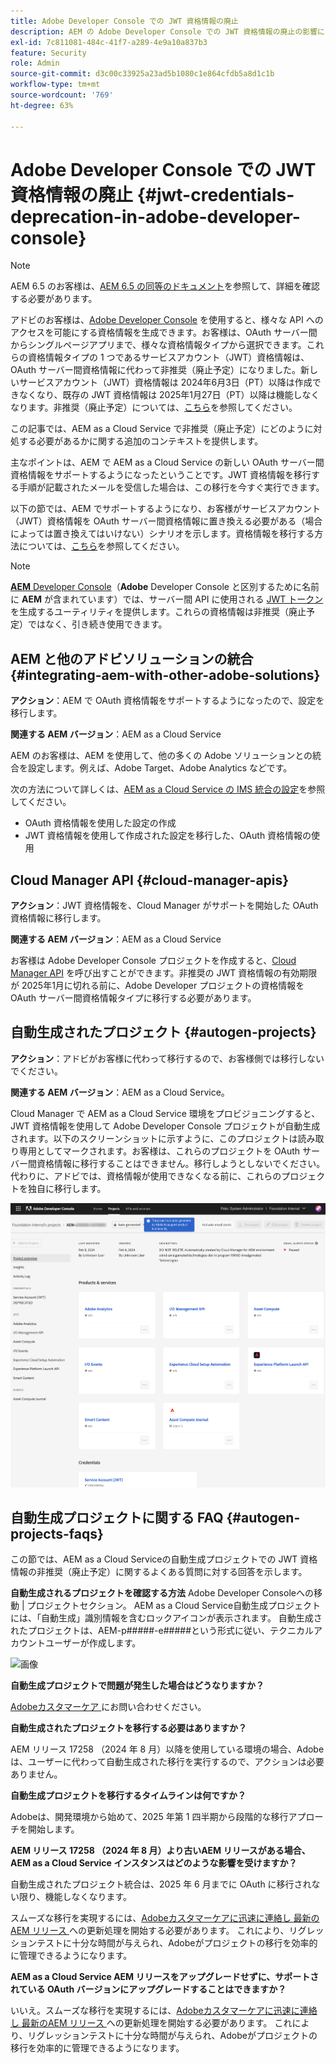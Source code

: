 ```yaml
---
title: Adobe Developer Console での JWT 資格情報の廃止
description: AEM の Adobe Developer Console での JWT 資格情報の廃止の影響について説明します。
exl-id: 7c811081-484c-41f7-a289-4e9a10a837b3
feature: Security
role: Admin
source-git-commit: d3c00c33925a23ad5b1080c1e864cfdb5a8d1c1b
workflow-type: tm+mt
source-wordcount: '769'
ht-degree: 63%

---
```


# Adobe Developer Console での JWT 資格情報の廃止 {#jwt-credentials-deprecation-in-adobe-developer-console}

>[!NOTE]
>
>AEM 6.5 のお客様は、[AEM 6.5 の同等のドキュメント](https://experienceleague.adobe.com/ja/docs/experience-manager-65/content/security/jwt-credentials-deprecation-in-adobe-developer-console)を参照して、詳細を確認する必要があります。

アドビのお客様は、[Adobe Developer Console](https://developer.adobe.com/console) を使用すると、様々な API へのアクセスを可能にする資格情報を生成できます。お客様は、OAuth サーバー間からシングルページアプリまで、様々な資格情報タイプから選択できます。これらの資格情報タイプの 1 つであるサービスアカウント（JWT）資格情報は、OAuth サーバー間資格情報に代わって非推奨（廃止予定）になりました。新しいサービスアカウント（JWT）資格情報は 2024年6月3日（PT）以降は作成できなくなり、既存の JWT 資格情報は 2025年1月27日（PT）以降は機能しなくなります。非推奨（廃止予定）については、[こちら](https://developer.adobe.com/developer-console/docs/guides/authentication/ServerToServerAuthentication/migration/)を参照してください。

この記事では、AEM as a Cloud Service で非推奨（廃止予定）にどのように対処する必要があるかに関する追加のコンテキストを提供します。

主なポイントは、AEM で AEM as a Cloud Service の新しい OAuth サーバー間資格情報をサポートするようになったということです。JWT 資格情報を移行する手順が記載されたメールを受信した場合は、この移行を今すぐ実行できます。

以下の節では、AEM でサポートするようになり、お客様がサービスアカウント（JWT）資格情報を OAuth サーバー間資格情報に置き換える必要がある（場合によっては置き換えてはいけない）シナリオを示します。資格情報を移行する方法については、[こちら](https://developer.adobe.com/developer-console/docs/guides/authentication/ServerToServerAuthentication/migration/#migration-overview)を参照してください。

>[!NOTE]
>
>[**AEM** Developer Console](/help/implementing/developing/introduction/development-guidelines.md#crxde-lite-and-developer-console)（**Adobe** Developer Console と区別するために名前に **AEM** が含まれています）では、サーバー間 API に使用される [JWT トークン](/help/implementing/developing/introduction/generating-access-tokens-for-server-side-apis.md)を生成するユーティリティを提供します。これらの資格情報は非推奨（廃止予定）ではなく、引き続き使用できます。

## AEM と他のアドビソリューションの統合 {#integrating-aem-with-other-adobe-solutions}

**アクション**：AEM で OAuth 資格情報をサポートするようになったので、設定を移行します。

**関連する AEM バージョン**：AEM as a Cloud Service

AEM のお客様は、AEM を使用して、他の多くの Adobe ソリューションとの統合を設定します。例えば、Adobe Target、Adobe Analytics などです。

次の方法について詳しくは、[AEM as a Cloud Service の IMS 統合の設定](/help/security/setting-up-ims-integrations-for-aem-as-a-cloud-service.md)を参照してください。

* OAuth 資格情報を使用した設定の作成
* JWT 資格情報を使用して作成された設定を移行した、OAuth 資格情報の使用

## Cloud Manager API {#cloud-manager-apis}

**アクション**：JWT 資格情報を、Cloud Manager がサポートを開始した OAuth 資格情報に移行します。

**関連する AEM バージョン**：AEM as a Cloud Service

お客様は Adobe Developer Console プロジェクトを作成すると、[Cloud Manager API](https://developer.adobe.com/experience-cloud/cloud-manager/guides/getting-started/create-api-integration/) を呼び出すことができます。非推奨の JWT 資格情報の有効期限が 2025年1月に切れる前に、Adobe Developer プロジェクトの資格情報を OAuth サーバー間資格情報タイプに移行する必要があります。

## 自動生成されたプロジェクト {#autogen-projects}

**アクション**：アドビがお客様に代わって移行するので、お客様側では移行しないでください。

**関連する AEM バージョン**：AEM as a Cloud Service。

Cloud Manager で AEM as a Cloud Service 環境をプロビジョニングすると、JWT 資格情報を使用して Adobe Developer Console プロジェクトが自動生成されます。以下のスクリーンショットに示すように、このプロジェクトは読み取り専用としてマークされます。お客様は、これらのプロジェクトを OAuth サーバー間資格情報に移行することはできません。移行しようとしないでください。代わりに、アドビでは、資格情報が使用できなくなる前に、これらのプロジェクトを独自に移行します。

![自動生成されたプロジェクト](/help/security/assets/jwt-deprecation-autogen-projects.png)

## 自動生成プロジェクトに関する FAQ {#autogen-projects-faqs}

この節では、AEM as a Cloud Serviceの自動生成プロジェクトでの JWT 資格情報の非推奨（廃止予定）に関するよくある質問に対する回答を示します。

**自動生成されるプロジェクトを確認する方法**
Adobe Developer Consoleへの移動 | プロジェクトセクション。  AEM as a Cloud Service自動生成プロジェクトには、「自動生成」識別情報を含むロックアイコンが表示されます。  自動生成されたプロジェクトは、AEM-p#####-e#####という形式に従い、テクニカルアカウントユーザーが作成します。

<img width="439" alt="画像" src="https://git.corp.adobe.com/storage/user/16149/files/6b20a8a3-3711-4741-8f2c-ec5e36fe97cc">


**自動生成プロジェクトで問題が発生した場合はどうなりますか？**

[Adobeカスタマーケア ](https://helpx.adobe.com/jp/enterprise/using/support-for-experience-cloud.html) にお問い合わせください。

**自動生成されたプロジェクトを移行する必要はありますか？**

AEM リリース 17258 （2024 年 8 月）以降を使用している環境の場合、Adobeは、ユーザーに代わって自動生成された移行を実行するので、アクションは必要ありません。

**自動生成プロジェクトを移行するタイムラインは何ですか？**

Adobeは、開発環境から始めて、2025 年第 1 四半期から段階的な移行アプローチを開始します。

**AEM リリース 17258 （2024 年 8 月）より古いAEM リリースがある場合、AEM as a Cloud Service インスタンスはどのような影響を受けますか？**

自動生成されたプロジェクト統合は、2025 年 6 月までに OAuth に移行されない限り、機能しなくなります。

スムーズな移行を実現するには、[Adobeカスタマーケアに迅速に連絡し ](https://helpx.adobe.com/jp/enterprise/using/support-for-experience-cloud.html)[ 最新のAEM リリース ](https://experienceleague.adobe.com/ja/docs/experience-manager-cloud-service/content/release-notes/maintenance/latest) への更新処理を開始する必要があります。 これにより、リグレッションテストに十分な時間が与えられ、Adobeがプロジェクトの移行を効率的に管理できるようになります。

**AEM as a Cloud Service AEM リリースをアップグレードせずに、サポートされている OAuth バージョンにアップグレードすることはできますか？**

いいえ。スムーズな移行を実現するには、[Adobeカスタマーケアに迅速に連絡し ](https://helpx.adobe.com/jp/enterprise/using/support-for-experience-cloud.html)[ 最新のAEM リリース ](https://experienceleague.adobe.com/ja/docs/experience-manager-cloud-service/content/release-notes/maintenance/latest) への更新処理を開始する必要があります。 これにより、リグレッションテストに十分な時間が与えられ、Adobeがプロジェクトの移行を効率的に管理できるようになります。
